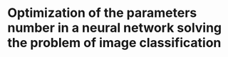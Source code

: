 # Optimization of the parameters number in a neural network solving the problem of image classification
